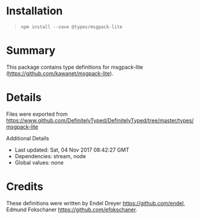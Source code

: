 # Installation
> `npm install --save @types/msgpack-lite`

# Summary
This package contains type definitions for msgpack-lite (https://github.com/kawanet/msgpack-lite).

# Details
Files were exported from https://www.github.com/DefinitelyTyped/DefinitelyTyped/tree/master/types/msgpack-lite

Additional Details
 * Last updated: Sat, 04 Nov 2017 08:42:27 GMT
 * Dependencies: stream, node
 * Global values: none

# Credits
These definitions were written by Endel Dreyer <https://github.com/endel>, Edmund Fokschaner <https://github.com/efokschaner>.
